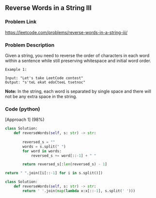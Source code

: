 ## Reverse Words in a String III

### Problem Link

https://leetcode.com/problems/reverse-words-in-a-string-iii/

### Problem Description 

Given a string, you need to reverse the order of characters in each word within a sentence while still preserving whitespace and initial word order.

```
Example 1:

Input: "Let's take LeetCode contest"
Output: "s'teL ekat edoCteeL tsetnoc"

```

**Note:** In the string, each word is separated by single space and there will not be any extra space in the string.

### Code (python)

[Approach 1] (98%)

```python
class Solution:
    def reverseWords(self, s: str) -> str:
        
        reversed_s = ""
        words = s.split(" ")
        for word in words:
            reversed_s += word[::-1] + " "

        return reversed_s[:len(reversed_s) - 1]
```

```python
return " ".join([i[::-1] for i in s.split()])
```

```python
class Solution:
    def reverseWords(self, s: str) -> str:
        return ' '.join(map(lambda x:x[::-1], s.split(' ')))
```

